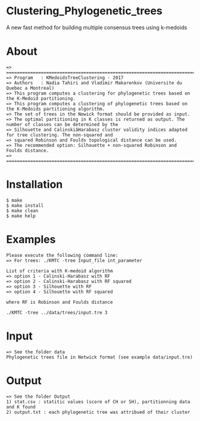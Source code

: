 # Clustering_Phylogenetic_trees
A new fast method for building multiple consensus trees using k-medoids

# About
	=> =================================================================================================================
	=> Program   : KMedoidsTreeClustering - 2017
	=> Authors   : Nadia Tahiri and Vladimir Makarenkov (Universite du Quebec a Montreal)
	=> This program computes a clustering for phylogenetic trees based on the K-Medoid partitioning.
	=> This program computes a clustering of phylogenetic trees based on the K-Medoids partitioning algorithm.
	=> The set of trees in the Newick format should be provided as input.
	=> The optimal partitioning in K classes is returned as output. The number of classes can be determined by the 
	=> Silhouette and CalinskiâHarabasz cluster validity indices adapted for tree clustering. The non-squared and 
	=> squared Robinson and Foulds topological distance can be used. 
	=> The recommended option: Silhouette + non-squared Robinson and Foulds distance.
	=> =================================================================================================================

# Installation
	$ make 
	$ make install
	$ make clean
	$ make help

# Examples
	Please execute the following command line:
	=> For trees: ./KMTC -tree Input_file int_parameter

	List of criteria with K-medoid algorithm
	=> option 1 - Calinski-Harabasz with RF
	=> option 2 - Calinski-Harabasz with RF squared
	=> option 3 - Silhouette with RF
	=> option 4 - Silhouette with RF squared

	where RF is Robinson and Foulds distance
	
	./KMTC -tree ../data/trees/input.tre 3
	
# Input
	=> See the folder data
	Phylogenetic trees file in Netwick format (see example data/input.tre)
	
# Output
	=> See the folder Output
	1) stat.csv : statitic values (score of CH or SH), partitionning data and K found
	2) output.txt : each phylogenetic tree was attribued of their cluster 
